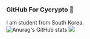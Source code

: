 ### GitHub For Cycrypto 👋
I am student from South Korea.<br/>
![Anurag's GitHub stats](https://github-readme-stats.vercel.app/api?username=anuraghazra&show_icons=true&theme=vision-friendly-dark)
<img src="https://img.shields.io/badge/Python-3766AB?style=flat-square&logo=Python&logoColor=white"/></a>


<!--
**Cycrypto/Cycrypto** is a ✨ _special_ ✨ repository because its `README.md` (this file) appears on your GitHub profile.

Here are some ideas to get you started:

- 🔭 I’m currently working on ...
- 🌱 I’m currently learning ...
- 👯 I’m looking to collaborate on ...
- 🤔 I’m looking for help with ...
- 💬 Ask me about ...
- 📫 How to reach me: ...
- 😄 Pronouns: ...
- ⚡ Fun fact: ...
-->
